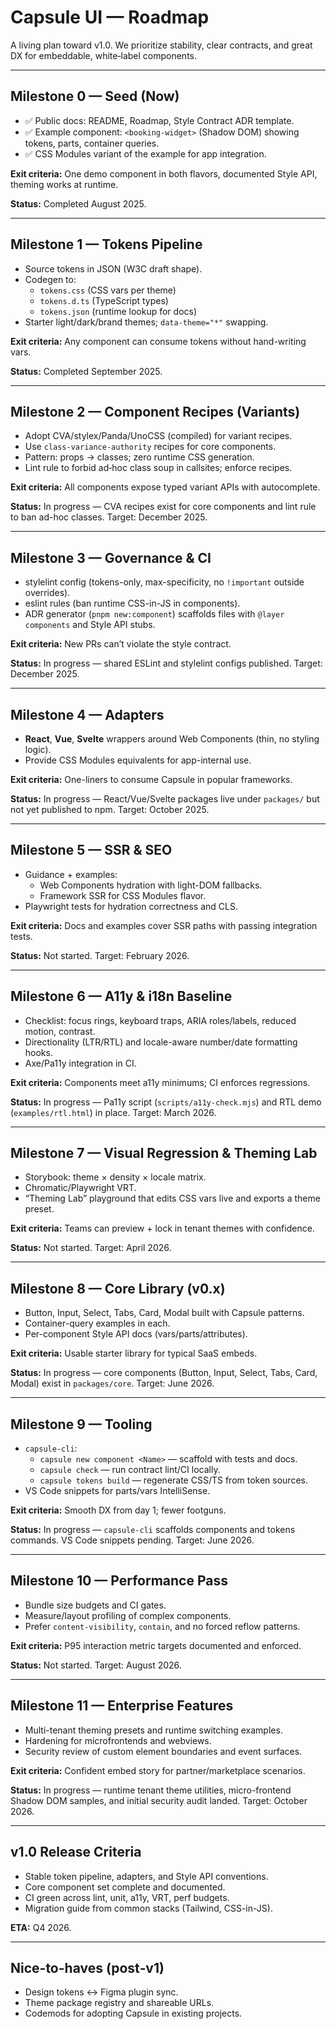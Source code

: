 # Capsule UI — Roadmap

A living plan toward v1.0. We prioritize stability, clear contracts, and great DX for embeddable, white‑label components.

---

## Milestone 0 — Seed (Now)
- ✅ Public docs: README, Roadmap, Style Contract ADR template.
- ✅ Example component: `<booking-widget>` (Shadow DOM) showing tokens, parts, container queries.
- ✅ CSS Modules variant of the example for app integration.

**Exit criteria:** One demo component in both flavors, documented Style API, theming works at runtime.

**Status:** Completed August 2025.

---

## Milestone 1 — Tokens Pipeline
- Source tokens in JSON (W3C draft shape).
- Codegen to:
  - `tokens.css` (CSS vars per theme)
  - `tokens.d.ts` (TypeScript types)
  - `tokens.json` (runtime lookup for docs)
- Starter light/dark/brand themes; `data-theme="*"` swapping.

**Exit criteria:** Any component can consume tokens without hand-writing vars.

**Status:** Completed September 2025.

---

## Milestone 2 — Component Recipes (Variants)
- Adopt CVA/stylex/Panda/UnoCSS (compiled) for variant recipes.
- Use `class-variance-authority` recipes for core components.
- Pattern: props → classes; zero runtime CSS generation.
- Lint rule to forbid ad‑hoc class soup in callsites; enforce recipes.

**Exit criteria:** All components expose typed variant APIs with autocomplete.

**Status:** In progress — CVA recipes exist for core components and lint rule to ban ad-hoc classes. Target: December 2025.

---

## Milestone 3 — Governance & CI
- stylelint config (tokens-only, max-specificity, no `!important` outside overrides).
- eslint rules (ban runtime CSS-in-JS in components).
- ADR generator (`pnpm new:component`) scaffolds files with `@layer components` and Style API stubs.

**Exit criteria:** New PRs can’t violate the style contract.

**Status:** In progress — shared ESLint and stylelint configs published. Target: December 2025.

---

## Milestone 4 — Adapters
- **React**, **Vue**, **Svelte** wrappers around Web Components (thin, no styling logic).
- Provide CSS Modules equivalents for app-internal use.

**Exit criteria:** One-liners to consume Capsule in popular frameworks.

**Status:** In progress — React/Vue/Svelte packages live under `packages/` but not yet published to npm. Target: October 2025.

---

## Milestone 5 — SSR & SEO
- Guidance + examples:
  - Web Components hydration with light-DOM fallbacks.
  - Framework SSR for CSS Modules flavor.
- Playwright tests for hydration correctness and CLS.

**Exit criteria:** Docs and examples cover SSR paths with passing integration tests.

**Status:** Not started. Target: February 2026.

---

## Milestone 6 — A11y & i18n Baseline
- Checklist: focus rings, keyboard traps, ARIA roles/labels, reduced motion, contrast.
- Directionality (LTR/RTL) and locale-aware number/date formatting hooks.
- Axe/Pa11y integration in CI.

**Exit criteria:** Components meet a11y minimums; CI enforces regressions.

**Status:** In progress — Pa11y script (`scripts/a11y-check.mjs`) and RTL demo (`examples/rtl.html`) in place. Target: March 2026.

---

## Milestone 7 — Visual Regression & Theming Lab
- Storybook: theme × density × locale matrix.
- Chromatic/Playwright VRT.
- “Theming Lab” playground that edits CSS vars live and exports a theme preset.

**Exit criteria:** Teams can preview + lock in tenant themes with confidence.

**Status:** Not started. Target: April 2026.

---

## Milestone 8 — Core Library (v0.x)
- Button, Input, Select, Tabs, Card, Modal built with Capsule patterns.
- Container-query examples in each.
- Per-component Style API docs (vars/parts/attributes).

**Exit criteria:** Usable starter library for typical SaaS embeds.

**Status:** In progress — core components (Button, Input, Select, Tabs, Card, Modal) exist in `packages/core`. Target: June 2026.

---

## Milestone 9 — Tooling
- `capsule-cli`:
  - `capsule new component <Name>` — scaffold with tests and docs.
  - `capsule check` — run contract lint/CI locally.
  - `capsule tokens build` — regenerate CSS/TS from token sources.
- VS Code snippets for parts/vars IntelliSense.

**Exit criteria:** Smooth DX from day 1; fewer footguns.

**Status:** In progress — `capsule-cli` scaffolds components and tokens commands. VS Code snippets pending. Target: June 2026.

---

## Milestone 10 — Performance Pass
- Bundle size budgets and CI gates.
- Measure/layout profiling of complex components.
- Prefer `content-visibility`, `contain`, and no forced reflow patterns.

**Exit criteria:** P95 interaction metric targets documented and enforced.

**Status:** Not started. Target: August 2026.

---

## Milestone 11 — Enterprise Features
- Multi-tenant theming presets and runtime switching examples.
- Hardening for microfrontends and webviews.
- Security review of custom element boundaries and event surfaces.

**Exit criteria:** Confident embed story for partner/marketplace scenarios.

**Status:** In progress — runtime tenant theme utilities, micro-frontend Shadow DOM samples, and initial security audit landed. Target: October 2026.

---

## v1.0 Release Criteria
- Stable token pipeline, adapters, and Style API conventions.
- Core component set complete and documented.
- CI green across lint, unit, a11y, VRT, perf budgets.
- Migration guide from common stacks (Tailwind, CSS-in-JS).

**ETA:** Q4 2026.

---

## Nice-to-haves (post‑v1)
- Design tokens ↔ Figma plugin sync.
- Theme package registry and shareable URLs.
- Codemods for adopting Capsule in existing projects.
